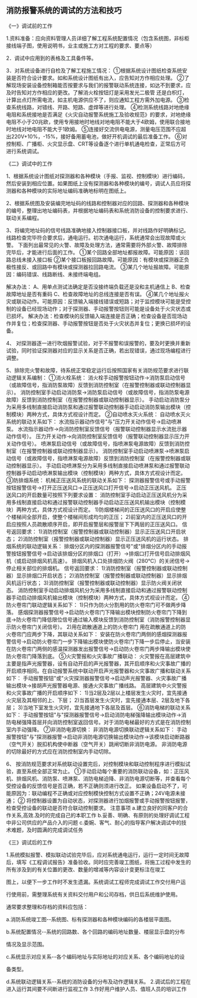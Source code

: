 ## 消防报警系统的调试的方法和技巧
《一》调试前的工作

1.资料准备：应向资料管理人员详细了解工程系统配置情况（包含系统图，非标柜接线端子图，使用说明书，业主或施工方对工程的要求、要点等）

2．调试中应用到的表格及工具备件等。

3．对系统设备进行自检及了解工程施工情况：
①根据系统设计图纸检查系统安装是否符合设计要求。如和系统设计图纸有出入，应告知对方作相应处理。
②了解现场安装设备控制箱能否按要求与我们的报警联动系统连接，如达不到要求，应及时告知对方作相应的更改。了解消火栓按钮灯是采用发光二极管
还是白枳灯，计算出点灯所需电流，如主机电源供应不了，则应通知工程方需外加电源。
③检查系统线路，对错线、开路、短路、虚焊等进行处理。
④检测系统线路对地绝缘电阻和系统接地是否满足《火灾自动报警系统施工及验收规范》的要求，对地绝缘电阻不小于20兆欧，使用专用接地时地线对地电阻不能大于4欧姆，使用联合接地时地线对地电阻不能大于1欧姆。
⑤连接好交流供电电源，测量电压范围不应超出220V+10%，-15%，接好备用蓄电池，做好开机调试的最后准备工作。
⑥对控制柜、广播柜、火灾显示盘、CRT等设备逐个进行单机通电检查，正常后方可进行系统调试。

《二》调试中的工作

1、根据系统设计图纸对探测器和各种模块（手报、监视、控制模块）进行编码，然后安装到相应位置。如果图纸上没有探测器和各种模块的编号，调试人员应将探测器和各种模块的实际地址编码准确地标明在图纸上。

2、根据系统图及安装编完地址码的线路和控制器对应的回路、探测器和各种模块的编号，整理出地址编码表，并根据地址编码表和系统消防设备的控制要求进行、联动关系编程。

3、将编完地址码的信号线路准确地接入控制器接口板，并对线路作好明确标记。线路检查完毕符合要求后，通电运行。初次通电运行，系统通常会出现故障或火警。
下面列出最常见的火警、故障及处理方法，通常需要将外部火警、故障排除完毕后，才能进行后面的工作。
①某个回路全部地址都报故障。可能原因：该回路总线未接入接口板
②某个接口板报回路故障。可能原因：有模块或探测器正负极性接反、或回路中有模块或探测器拉回路电流。
③某几个地址报故障。可能原因：编码错误、线路断线、未接终端电组。

解决办法：
A、用单点测试法确定是否没接终端负载还是没和主机通信上
B、检查故障地址是否有重码
C、检查故障地址的总线连接是否有误。
④某几个地址报火灾或联动动作。可能原因：反馈输入端接线错误或短路；对于监控模块可能是受控制的设备已经现场动作；对于探测器、手动报警按钮则可能是设备处于火灾状态或已损坏。
解决办法：检查模块的反馈输入端连接是否正确；检查设备是否现场动作并复位；检查探测器、手动报警按钮是否处于火灾状态并复位；更换已损坏的设备。

4、 对探测器逐一进行吹烟报警试验，对于不报警和误报警的，要及时更换并重新试验，同时验证探测器对应的显示关系是否正确，若出现错误，通过现场编程进行调整。

5、排除完火警和故障，待系统正常稳定运行后按照国家有关消防规范要求进行联动逻辑关系编制：
①消火栓系统：
消火栓手动报警按钮动作→消防泵启动信号（或故障信号，指消防泵故障）反馈到消防控制室（在报警控制器或联动控制器显示）。
消防控制室手动启动消防泵→消防泵启动信号（或故障信号，指消防泵电源故障）反馈到消防控制室（在报警控制器或联动控制器显示）。
手动启动消防泵分为采用多线制直接启动消防泵和通过报警联动控制器手动启动消防泵输出模块（控制模块）两种方式，具体方式视设计而定。
②自动喷水灭火系统：
自动喷水灭火系统的联动关系如下：
水流指示器动作信号"与"压力开关动作信号→启动喷淋泵。
水流指示器动作→向消防控制室反馈信号（报警联动控制器显示水流批示器动作信号）。
压力开关动作→向消防控制室反馈信号（报警联动控制器显示压力开关动作信号）。
喷淋泵启动信号（或故障信号，指喷淋泵电源故障）反馈到消防控制室（在报警控制器或联动控制器显示）。
消防控制室手动启动喷淋泵→喷淋泵启动信号（或故障信号，指喷淋泵电源故障）反馈到消防控制室（在报警控制器或联动控制器显示）。
手动启动喷淋泵分为采用多线制直接启动喷淋泵和通过报警联动控制器手动启动喷淋泵输出模块（控制模块）两种方式，具体方式视设计而定。
③防排烟系统：
机械正压送风系统的联动关系如下：
探测器报警信号或手动报警按钮报警信号→打开正压送风口→正压送风口打开信号→启动正压送风机。
正压送风口的开启数量可按照下列要求设置：
消防控制室手动启动正压送风机分为采用多线制直接启动和通过报警联动控制器手动启动正压送风机输出模块（控制模块）两种方式，具体方式视设计而定。
1)防烟楼梯间的正压送风口的开启应使整个楼梯间全部开启，使整个楼梯间形成均匀的正压；
2)前室内的正压送风口的开启应按照人员疏散顺序开启，即开启报警层和报警层下下两层的正压送风口。
信号返回要求：
1)消防控制室（报警控制器或联动控制器）显示正压送风口开启状态；
2)消防控制室（报警控制器或联动控制器）显示正压送风机的运行状态。
排烟系统的联动逻辑关系：
排烟分区内的探测器报警信号"或"排烟分区内的手动报警按钮报警信号→启动该排烟分区的排烟口（打开）→排烟口打开信号启动排烟风机（或启动排烟风机高速）。
排烟风机入口处排烟防火阀（280℃）的关闭信号→停止相关部位的排烟机。
信号返回要求：
1)消防控制室（报警控制器或联动控制器）显示排烟口开启状态；
2)消防控制室（报警控制器或联动控制器）显示排烟风机运行状态；
3)消防控制室（报警控制器或联动控制器）显示防火阀关闭状态。
消防控制室手动启动排烟风机分为采用多线制直接启动和通过报警联动控制器手动启动排烟风机输出模块（控制模块）两种方式，具体方式视设计而定。
④防火卷帘门联动逻辑关系如下：
1)只作为防火分割用的防火卷帘门可不做两步降落。
感烟探测器报警信号→启动防火卷帘门下降输出模块控制防火卷帘门下降到底→防火卷帘门降低限位信号通过输入模块反馈到消防控制室（消防报警控制器显示防火卷帘门关闭信号）。
2)用在疏散通道上的防火卷帘门
用在疏散通道上的防火卷帘门应两步下降，其联动关系如下：
安装在防火卷帘门两侧的感烟探测器报警信号→启动防火卷帘门一步下降输出模块使防火卷帘门下降一步后停止，当安装在防火卷帘门两侧的感温探测器发出报警信号→启动防火卷帘门两步降输出模块使防火卷帘门降落到底。
⑤火灾警报和火灾事故广播联动：
火灾警报在高层建筑中主要是指声光报警器，设有自动开启的声光报警器，其开启顺序和火灾事故广播的开启顺序相同。在自动报警系统中联动开启声光报警器和火灾事故广播和联动关系如下：
手动报警按钮"或"火灾探测器报警信号→启动声光报警器、火灾事故广播输出模块→接胡声光报警器电源、接通火灾事故广播线路。
高层建筑中火灾警报和火灾事故广播的开启顺序如下：
1)当2层及2层以上楼层发生火灾时，宜先接通火灾层及其相邻的上、下层；
2)当首层发生火灾时，宜先接通本层、2层及地下各层；
3)当地下室发生火灾时，宜先接通地下各层及首层。
⑥消防电梯的联动关系如下：
手动报警按钮"与"探测器报警信号→启动消防电梯强降输出模块动作→消防电梯强降首层并向消防控制室返回信号。对于消防电梯最好的方式是在消防控制室内手动强降。
⑦非消防电源切换：
非消防电源切换联动逻辑关系如下：
手动报警按钮"与"探测器报警→启动非消防电源切换输出模块动作→该模块启动断路器（空气开关）脱扣机构使中断器（空气开关）跳闸切断非消防电源。
非消防电源的切除最好的方式应在消防控制室内手动切除。

6、 按消防规范要求对系统联动设置完后，对控制模块和联动控制程序进行模拟试验，直至系统全部正常为止。
①手动启动每个重要的消防联动设备，如：正压风机、排烟风机、消防泵、喷淋泵、消防电梯迫降、非消防电源切断等，并查看每个受控设备的反馈信号是否正确，若不正确则须进行改正。
如果设备启动不了，可能原因为：联动编程不正确或对应控制模快控制方式设置不正确；24V电源未接通；
② 将控制器设置为自动状态，对探测器进行加烟报警或手动报警按钮报警，检查受控设备的联动是否符合联动控制要求。
注意事项
a.建立良好的同客户的合作关系,高效.及时的完成自己的本职工作
b.妥善、明确、有原则的处理好调试工程中非公司供应的产品介入的问题
c.委婉、客气、耐心的指导客户解决调试中的技术难题，及时圆满的完成调试任务

《三》调试后的工作

1.系统模拟报警、模拟联动试验完毕后，应对系统通电运行，运行一定时间无故障后，填写《工程调试报告》准备验收。同时应完善竣工图纸，将施工过程中发生的所有涉及到的有关位置的更改、数量的增减等内容设计变更标注在竣工

图上，以便下一步工作时不发生遗漏。系统调试工程师完成调试工作交付用户运

行使用前，需整理系统有关资料交付用户和公司存档，供日后系统维护使用。

通常要求整理和存档的资料应包括：

a.消防系统竣工图--系统图、标有探测器和各种模块编码的各楼层平面图。

b.系统配置情况--系统的回路数、各个回路的编码地址数量、楼层显示盘的分布

情况及显示范围。

c.系统显示对应关系--各个编码地址与实际地址的对应关系、各个编码地址的设

备类型。

d.系统联动逻辑关系--系统的消防设备的分布及动作逻辑关系。
2.调试后的工程在进入运行其间要不间断进行监视工作
3.作好用户维护人员、值班人员的培训工作
